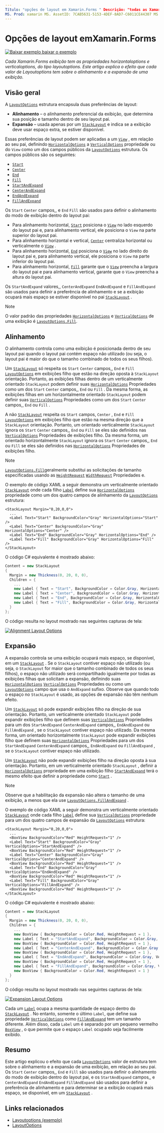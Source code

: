 ```yaml
---
Título: "opções de layout em Xamarin.Forms " Descrição: "todas as Xamarin.Forms exibições têm as propriedades horizontaloptions e verticaloptions, do tipo layoutoptions. Este artigo explica o efeito que cada valor de Layoutoptions tem sobre o alinhamento e a expansão de uma exibição. "
MS. Prod: xamarin MS. AssetID: 7CAB5631-5153-4DEF-8AD7-C6011CE44307 MS. Technology: xamarin-Forms autor: davidbritch MS. Author: dabritch MS. Date: 02/10/2017 no-loc: [ Xamarin.Forms , Xamarin.Essentials ]
---
```


# <a name="layout-options-in-xamarinforms"></a>Opções de layout emXamarin.Forms

[![Baixar exemplo ](~/media/shared/download.png) baixar o exemplo](https://docs.microsoft.com/samples/xamarin/xamarin-forms-samples/userinterface-layoutoptions)

_Cada Xamarin.Forms exibição tem as propriedades horizontaloptions e verticaloptions, do tipo layoutoptions. Este artigo explica o efeito que cada valor de Layoutoptions tem sobre o alinhamento e a expansão de uma exibição._

## <a name="overview"></a>Visão geral

A [`LayoutOptions`](xref:Xamarin.Forms.LayoutOptions) estrutura encapsula duas preferências de layout:

- **Alinhamento** – o alinhamento preferencial da exibição, que determina sua posição e tamanho dentro de seu layout pai.
- **Expansão** – usada apenas por um [`StackLayout`](xref:Xamarin.Forms.StackLayout) e indica se a exibição deve usar espaço extra, se estiver disponível.

Essas preferências de layout podem ser aplicadas a um [`View`](xref:Xamarin.Forms.View) , em relação ao seu pai, definindo [`HorizontalOptions`](xref:Xamarin.Forms.View.HorizontalOptions) a [`VerticalOptions`](xref:Xamarin.Forms.View.VerticalOptions) propriedade ou do `View` como um dos campos públicos da [`LayoutOptions`](xref:Xamarin.Forms.LayoutOptions) estrutura. Os campos públicos são os seguintes:

- [`Start`](xref:Xamarin.Forms.LayoutOptions.Start)
- [`Center`](xref:Xamarin.Forms.LayoutOptions.Center)
- [`End`](xref:Xamarin.Forms.LayoutOptions.End)
- [`Fill`](xref:Xamarin.Forms.LayoutOptions.Fill)
- [`StartAndExpand`](xref:Xamarin.Forms.LayoutOptions.StartAndExpand)
- [`CenterAndExpand`](xref:Xamarin.Forms.LayoutOptions.CenterAndExpand)
- [`EndAndExpand`](xref:Xamarin.Forms.LayoutOptions.EndAndExpand)
- [`FillAndExpand`](xref:Xamarin.Forms.LayoutOptions.FillAndExpand)

Os `Start` `Center` campos,, e `End` `Fill` são usados para definir o alinhamento do modo de exibição dentro do layout pai:

- Para alinhamento horizontal, [`Start`](xref:Xamarin.Forms.LayoutOptions.Start) posiciona o [`View`](xref:Xamarin.Forms.View) no lado esquerdo do layout pai e, para alinhamento vertical, ele posiciona o `View` na parte superior do layout pai.
- Para alinhamento horizontal e vertical, [`Center`](xref:Xamarin.Forms.LayoutOptions.Center) centraliza horizontal ou verticalmente o [`View`](xref:Xamarin.Forms.View) .
- Para alinhamento horizontal, [`End`](xref:Xamarin.Forms.LayoutOptions.End) posiciona o [`View`](xref:Xamarin.Forms.View) no lado direito do layout pai e, para alinhamento vertical, ele posiciona o `View` na parte inferior do layout pai.
- Para alinhamento horizontal, [`Fill`](xref:Xamarin.Forms.LayoutOptions.Fill) garante que o [`View`](xref:Xamarin.Forms.View) preencha a largura do layout pai e para alinhamento vertical, garante que o `View` preencha a altura do layout pai.

Os `StartAndExpand` valores,, `CenterAndExpand` `EndAndExpand` e `FillAndExpand` são usados para definir a preferência de alinhamento e se a exibição ocupará mais espaço se estiver disponível no pai [`StackLayout`](xref:Xamarin.Forms.StackLayout) .

> [!NOTE]
> O valor padrão das propriedades [`HorizontalOptions`](xref:Xamarin.Forms.View.HorizontalOptions) e [`VerticalOptions`](xref:Xamarin.Forms.View.VerticalOptions) de uma exibição é [`LayoutOptions.Fill`](xref:Xamarin.Forms.LayoutOptions.Fill).

## <a name="alignment"></a>Alinhamento

O alinhamento controla como uma exibição é posicionada dentro de seu layout pai quando o layout pai contém espaço não utilizado (ou seja, o layout pai é maior do que o tamanho combinado de todos os seus filhos).

Um [`StackLayout`](xref:Xamarin.Forms.StackLayout) só respeita os `Start` `Center` campos,, `End` e `Fill` [`LayoutOptions`](xref:Xamarin.Forms.LayoutOptions) em exibições filho que estão na direção oposta à `StackLayout` orientação. Portanto, as exibições filhas dentro de um verticalmente orientado `StackLayout` podem definir suas [`HorizontalOptions`](xref:Xamarin.Forms.View.HorizontalOptions) Propriedades como um dos `Start` `Center` campos,, `End` ou `Fill` . Da mesma forma, as exibições filhas em um horizontalmente orientado `StackLayout` podem definir suas [`VerticalOptions`](xref:Xamarin.Forms.View.VerticalOptions) Propriedades como um dos `Start` `Center` campos,, `End` ou `Fill` .

A não [`StackLayout`](xref:Xamarin.Forms.StackLayout) respeita os `Start` campos, `Center` , `End` e `Fill` [`LayoutOptions`](xref:Xamarin.Forms.LayoutOptions) em exibições filho que estão na mesma direção que a `StackLayout` orientação. Portanto, um orientado verticalmente `StackLayout` ignora os `Start` `Center` campos,, `End` ou `Fill` se eles são definidos nas [`VerticalOptions`](xref:Xamarin.Forms.View.VerticalOptions) Propriedades de exibições filho. Da mesma forma, um orientado horizontalmente `StackLayout` ignora os `Start` `Center` campos,, `End` ou `Fill` se eles são definidos nas [`HorizontalOptions`](xref:Xamarin.Forms.View.HorizontalOptions) Propriedades de exibições filho.

> [!NOTE]
> [`LayoutOptions.Fill`](xref:Xamarin.Forms.LayoutOptions.Fill)geralmente substitui as solicitações de tamanho especificadas usando as [`HeightRequest`](xref:Xamarin.Forms.VisualElement.HeightRequest) [`WidthRequest`](xref:Xamarin.Forms.VisualElement.WidthRequest) Propriedades e.

O exemplo de código XAML a seguir demonstra um verticalmente orientado [`StackLayout`](xref:Xamarin.Forms.StackLayout) onde cada filho [`Label`](xref:Xamarin.Forms.Label) define sua [`HorizontalOptions`](xref:Xamarin.Forms.View.HorizontalOptions) propriedade como um dos quatro campos de alinhamento da [`LayoutOptions`](xref:Xamarin.Forms.LayoutOptions) estrutura:

```xaml
<StackLayout Margin="0,20,0,0">
  ...
  <Label Text="Start" BackgroundColor="Gray" HorizontalOptions="Start" />
  <Label Text="Center" BackgroundColor="Gray" HorizontalOptions="Center" />
  <Label Text="End" BackgroundColor="Gray" HorizontalOptions="End" />
  <Label Text="Fill" BackgroundColor="Gray" HorizontalOptions="Fill" />
</StackLayout>
```

O código C# equivalente é mostrado abaixo:

```csharp
Content = new StackLayout
{
  Margin = new Thickness(0, 20, 0, 0),
  Children = {
    ...
    new Label { Text = "Start", BackgroundColor = Color.Gray, HorizontalOptions = LayoutOptions.Start },
    new Label { Text = "Center", BackgroundColor = Color.Gray, HorizontalOptions = LayoutOptions.Center },
    new Label { Text = "End", BackgroundColor = Color.Gray, HorizontalOptions = LayoutOptions.End },
    new Label { Text = "Fill", BackgroundColor = Color.Gray, HorizontalOptions = LayoutOptions.Fill }
  }
};
```

O código resulta no layout mostrado nas seguintes capturas de tela:

[![](layout-options-images/alignment.png "Alignment Layout Options")](layout-options-images/alignment-large.png#lightbox "Alignment Layout Options")

## <a name="expansion"></a>Expansão

A expansão controla se uma exibição ocupará mais espaço, se disponível, em um [`StackLayout`](xref:Xamarin.Forms.StackLayout) . Se o `StackLayout` contiver espaço não utilizado (ou seja, o `StackLayout` for maior que o tamanho combinado de todos os seus filhos), o espaço não utilizado será compartilhado igualmente por todas as exibições filhas que solicitam a expansão, definindo suas [`HorizontalOptions`](xref:Xamarin.Forms.View.HorizontalOptions) [`VerticalOptions`](xref:Xamarin.Forms.View.VerticalOptions) Propriedades ou como um [`LayoutOptions`](xref:Xamarin.Forms.LayoutOptions) campo que usa o `AndExpand` sufixo. Observe que quando todo o espaço no `StackLayout` é usado, as opções de expansão não têm nenhum efeito.

Um [`StackLayout`](xref:Xamarin.Forms.StackLayout) só pode expandir exibições filho na direção de sua orientação. Portanto, um verticalmente orientado `StackLayout` pode expandir exibições filho que definem suas [`VerticalOptions`](xref:Xamarin.Forms.View.VerticalOptions) Propriedades para um dos `StartAndExpand` `CenterAndExpand` campos,, `EndAndExpand` ou `FillAndExpand` , se o `StackLayout` contiver espaço não utilizado. Da mesma forma, um orientado horizontalmente `StackLayout` pode expandir exibições filho que definem suas [`HorizontalOptions`](xref:Xamarin.Forms.View.HorizontalOptions) Propriedades para um dos `StartAndExpand` `CenterAndExpand` campos,, `EndAndExpand` ou `FillAndExpand` , se o `StackLayout` contiver espaço não utilizado.

Um [`StackLayout`](xref:Xamarin.Forms.StackLayout) não pode expandir exibições filho na direção oposta à sua orientação. Portanto, em um verticalmente orientado `StackLayout` , definir a [`HorizontalOptions`](xref:Xamarin.Forms.View.HorizontalOptions) propriedade em uma exibição filho [`StartAndExpand`](xref:Xamarin.Forms.LayoutOptions.StartAndExpand) terá o mesmo efeito que definir a propriedade como [`Start`](xref:Xamarin.Forms.LayoutOptions.Start) .

> [!NOTE]
> Observe que a habilitação da expansão não altera o tamanho de uma exibição, a menos que ela use [`LayoutOptions.FillAndExpand`](xref:Xamarin.Forms.LayoutOptions.FillAndExpand) .

O exemplo de código XAML a seguir demonstra um verticalmente orientado [`StackLayout`](xref:Xamarin.Forms.StackLayout) onde cada filho [`Label`](xref:Xamarin.Forms.Label) define sua [`VerticalOptions`](xref:Xamarin.Forms.View.VerticalOptions) propriedade para um dos quatro campos de expansão da [`LayoutOptions`](xref:Xamarin.Forms.LayoutOptions) estrutura:

```xaml
<StackLayout Margin="0,20,0,0">
  ...
  <BoxView BackgroundColor="Red" HeightRequest="1" />
  <Label Text="Start" BackgroundColor="Gray" VerticalOptions="StartAndExpand" />
  <BoxView BackgroundColor="Red" HeightRequest="1" />
  <Label Text="Center" BackgroundColor="Gray" VerticalOptions="CenterAndExpand" />
  <BoxView BackgroundColor="Red" HeightRequest="1" />
  <Label Text="End" BackgroundColor="Gray" VerticalOptions="EndAndExpand" />
  <BoxView BackgroundColor="Red" HeightRequest="1" />
  <Label Text="Fill" BackgroundColor="Gray" VerticalOptions="FillAndExpand" />
  <BoxView BackgroundColor="Red" HeightRequest="1" />
</StackLayout>
```

O código C# equivalente é mostrado abaixo:

```csharp
Content = new StackLayout
{
  Margin = new Thickness(0, 20, 0, 0),
  Children = {
    ...
    new BoxView { BackgroundColor = Color.Red, HeightRequest = 1 },
    new Label { Text = "StartAndExpand", BackgroundColor = Color.Gray, VerticalOptions = LayoutOptions.StartAndExpand },
    new BoxView { BackgroundColor = Color.Red, HeightRequest = 1 },
    new Label { Text = "CenterAndExpand", BackgroundColor = Color.Gray, VerticalOptions = LayoutOptions.CenterAndExpand },
    new BoxView { BackgroundColor = Color.Red, HeightRequest = 1 },
    new Label { Text = "EndAndExpand", BackgroundColor = Color.Gray, VerticalOptions = LayoutOptions.EndAndExpand },
    new BoxView { BackgroundColor = Color.Red, HeightRequest = 1 },
    new Label { Text = "FillAndExpand", BackgroundColor = Color.Gray, VerticalOptions = LayoutOptions.FillAndExpand },
    new BoxView { BackgroundColor = Color.Red, HeightRequest = 1 }
  }
};
```

O código resulta no layout mostrado nas seguintes capturas de tela:

[![](layout-options-images/expansion.png "Expansion Layout Options")](layout-options-images/expansion-large.png#lightbox "Expansion Layout Options")

Cada um [`Label`](xref:Xamarin.Forms.Label) ocupa a mesma quantidade de espaço dentro do [`StackLayout`](xref:Xamarin.Forms.StackLayout) . No entanto, somente o último `Label`, que define sua propriedade [`VerticalOptions`](xref:Xamarin.Forms.View.VerticalOptions) como [`FillAndExpand`](xref:Xamarin.Forms.LayoutOptions.FillAndExpand) tem um tamanho diferente. Além disso, cada `Label` um é separado por um pequeno vermelho [`BoxView`](xref:Xamarin.Forms.BoxView) , o que permite que o espaço `Label` ocupado seja facilmente exibido.

## <a name="summary"></a>Resumo

Este artigo explicou o efeito que cada [`LayoutOptions`](xref:Xamarin.Forms.LayoutOptions) valor de estrutura tem sobre o alinhamento e a expansão de uma exibição, em relação ao seu pai. Os `Start` `Center` campos,, `End` e `Fill` são usados para definir o alinhamento do modo de exibição dentro do layout pai, e os `StartAndExpand` campos,, e `CenterAndExpand` `EndAndExpand` `FillAndExpand` são usados para definir a preferência de alinhamento e para determinar se a exibição ocupará mais espaço, se disponível, em um [`StackLayout`](xref:Xamarin.Forms.StackLayout) .

## <a name="related-links"></a>Links relacionados

- [Layoutoptions (exemplo)](https://docs.microsoft.com/samples/xamarin/xamarin-forms-samples/userinterface-layoutoptions)
- [LayoutOptions](xref:Xamarin.Forms.LayoutOptions)
